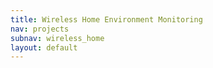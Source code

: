 ```yaml
---
title: Wireless Home Environment Monitoring
nav: projects
subnav: wireless_home
layout: default
---
```



